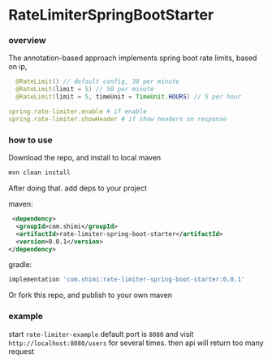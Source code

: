 # RateLimiterSpringBootStarter

### overview

The annotation-based approach implements spring boot rate limits, based on ip,

```java
  @RateLimit() // default config, 30 per minute
  @RateLimit(limit = 5) // 50 per minute
  @RateLimit(limit = 5, timeUnit = TimeUnit.HOURS) // 5 per hour
```

```yml
spring.rate-limiter.enable # if enable
spring.rate-limiter.showHeader # if show headers on response
```

### how to use

Download the repo, and install to local maven

```sh
mvn clean install
```

After doing that. add deps to your project

maven:

```xml
 <dependency>
  <groupId>com.shimi</groupId>
  <artifactId>rate-limiter-spring-boot-starter</artifactId>
  <version>0.0.1</version>
</dependency>
```

gradle:

```groovy
implementation 'com.shimi:rate-limiter-spring-boot-starter:0.0.1'
```

Or fork this repo, and publish to your own maven

### example

start `rate-limiter-example` default port is `8080` and visit `http://localhost:8080/users` for several times. then api will return too many request

